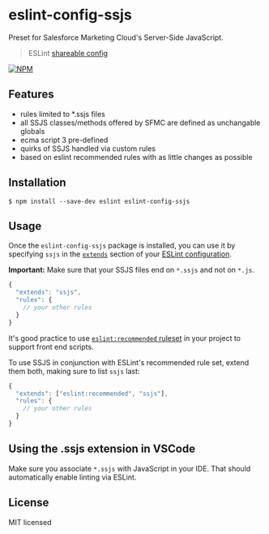 # eslint-config-ssjs

Preset for Salesforce Marketing Cloud's Server-Side JavaScript.

> ESLint [shareable config](http://eslint.org/docs/developer-guide/shareable-configs.html)

[![NPM](https://nodei.co/npm/eslint-config-ssjs.png?downloads=true&downloadRank=true&stars=true)](https://nodei.co/npm/eslint-config-ssjs/)

## Features

-   rules limited to \*.ssjs files
-   all SSJS classes/methods offered by SFMC are defined as unchangable globals
-   ecma script 3 pre-defined
-   quirks of SSJS handled via custom rules
-   based on eslint recommended rules with as little changes as possible

## Installation

```
$ npm install --save-dev eslint eslint-config-ssjs
```

## Usage

Once the `eslint-config-ssjs` package is installed, you can use it by specifying `ssjs` in the [`extends`](http://eslint.org/docs/user-guide/configuring#extending-configuration-files) section of your [ESLint configuration](http://eslint.org/docs/user-guide/configuring).

**Important:** Make sure that your SSJS files end on `*.ssjs` and not on `*.js`.

```js
{
  "extends": "ssjs",
  "rules": {
    // your other rules
  }
}
```

It's good practice to use [`eslint:recommended` ruleset](http://eslint.org/docs/rules/) in your project to support front end scripts.

To use SSJS in conjunction with ESLint's recommended rule set, extend them both, making sure to list `ssjs` last:

```js
{
  "extends": ["eslint:recommended", "ssjs"],
  "rules": {
    // your other rules
  }
}
```

## Using the .ssjs extension in VSCode

Make sure you associate `*.ssjs` with JavaScript in your IDE. That should automatically enable linting via ESLint.

## License

MIT licensed
